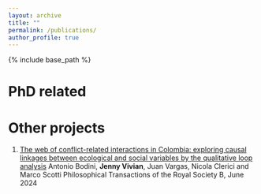 ```yaml
---
layout: archive
title: ""
permalink: /publications/
author_profile: true
---
```



{% include base_path %}

PhD related
=========


Other projects
========
1. [The web of conflict-related interactions in Colombia: exploring causal linkages between ecological and social variables by the qualitative loop analysis](https://royalsocietypublishing.org/doi/full/10.1098/rstb.2023.0165)
Antonio Bodini, **Jenny Vivian**, Juan Vargas, Nicola Clerici and Marco Scotti
Philosophical Transactions of the Royal Society B, June 2024




